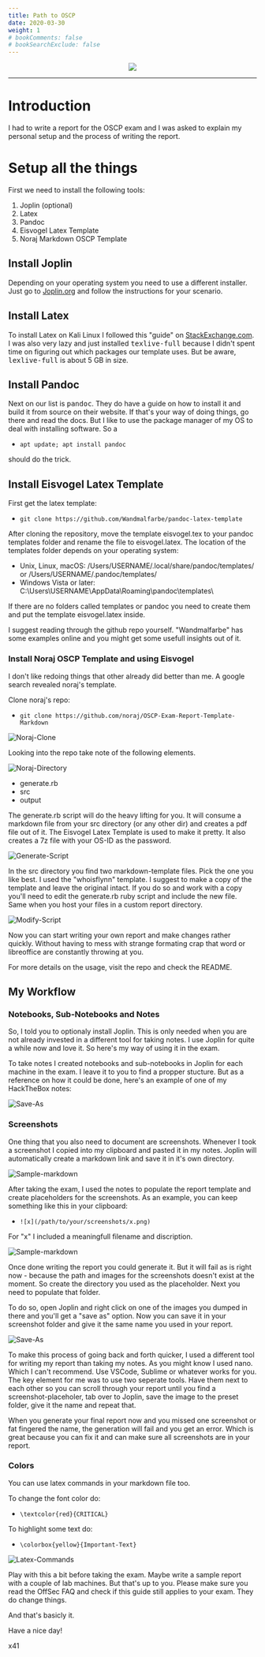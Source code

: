 ```yaml
---
title: Path to OSCP
date: 2020-03-30
weight: 1
# bookComments: false
# bookSearchExclude: false
---
```


<p align="center">
  <img src="oscp-banner.png" />
</p>

***

# Introduction

I had to write a report for the OSCP exam and I was asked to explain my personal setup and the process of writing
the report.

# Setup all the things

First we need to install the following tools:

1. Joplin (optional)
2. Latex
3. Pandoc
4. Eisvogel Latex Template
5. Noraj Markdown OSCP Template

## Install Joplin

Depending on your operating system you need to use a different installer.
Just go to [Joplin.org](https://joplinapp.org/) and follow the instructions for your scenario.

## Install Latex

To install Latex on Kali Linux I followed this "guide" on [StackExchange.com](https://unix.stackexchange.com/questions/217564/how-to-install-texlive-full-on-kali-linux).
I was also very lazy and just installed <kbd>texlive-full</kbd> because I didn't spent time on figuring out which packages our template uses.
But be aware, <kbd>lexlive-full</kbd> is about 5 GB in size.

## Install Pandoc

Next on our list is <kbd>pandoc</kbd>. They do have a guide on how to install it and build it from source on their website.
If that's your way of doing things, go there and read the docs. But I like to use the package manager of my OS to deal with
installing software. So a 

* `apt update; apt install pandoc` 

should do the trick.

## Install Eisvogel Latex Template

First get the latex template:

* `git clone https://github.com/Wandmalfarbe/pandoc-latex-template`

After cloning the repository, move the template eisvogel.tex to your pandoc templates folder and rename the file to eisvogel.latex. The location of the templates folder depends on your operating system:

- Unix, Linux, macOS: /Users/USERNAME/.local/share/pandoc/templates/ or /Users/USERNAME/.pandoc/templates/
- Windows Vista or later: C:\Users\USERNAME\AppData\Roaming\pandoc\templates\

If there are no folders called templates or pandoc you need to create them and put the template eisvogel.latex inside. 

I suggest reading through the github repo yourself. "Wandmalfarbe" has some examples online and you might get some usefull insights out of it.

### Install Noraj OSCP Template and using Eisvogel

I don't like redoing things that other already did better than me.
A google search revealed noraj's template.

Clone noraj's repo:

* `git clone https://github.com/noraj/OSCP-Exam-Report-Template-Markdown`

![Noraj-Clone](review_git_eisvogel.png)

Looking into the repo take note of the following elements.

![Noraj-Directory](review_eisvogel_ls.png)

- generate.rb
- src
- output

The generate.rb script will do the heavy lifting for you. It will consume a markdown file from your src directory (or any other dir)
and creates a pdf file out of it. The Eisvogel Latex Template is used to make it pretty.
It also creates a 7z file with your OS-ID as the password.

![Generate-Script](generate_report.png)

In the src directory you find two markdown-template files. Pick the one you like best. I used the "whoisflynn" template.
I suggest to make a copy of the template and leave the original intact. If you do so and work with a copy you'll need to edit the generate.rb ruby script 
and include the new file. Same when you host your files in a custom report directory.

![Modify-Script](ruby_script_added.png)

Now you can start writing your own report and make changes rather quickly. Without having to mess with strange formating crap that word or libreoffice
are constantly throwing at you.

For more details on the usage, visit the repo and check the README.

## My Workflow

### Notebooks, Sub-Notebooks and Notes

So, I told you to optionaly install Joplin. This is only needed when you are not already invested in a different tool for taking notes.
I use Joplin for quite a while now and love it. So here's my way of using it in the exam.

To take notes I created notebooks and sub-notebooks in Joplin for each machine in the exam. I leave it to you to find a propper stucture.
But as a reference on how it could be done, here's an example of one of my HackTheBox notes:

![Save-As](joplin_notebooks.png)

### Screenshots

One thing that you also need to document are screenshots.
Whenever I took a screenshot I copied into my clipboard and pasted it in my notes. Joplin will automatically create a markdown link and save it in it's
own directory.

![Sample-markdown](joplin_screenshot.png)

After taking the exam, I used the notes to populate the report template and create placeholders for the screenshots.
As an example, you can keep something like this in your clipboard: 

- `![x](/path/to/your/screenshots/x.png)`

For "x" I included a meaningfull filename and discription.

![Sample-markdown](screenshots_markdown.png)

Once done writing the report you could generate it. But it will fail as is right now - because the path and images for the screenshots doesn't
exist at the moment. So create the directory you used as the placeholder. Next you need to populate that folder. 

To do so, open Joplin and right click on one of the images you dumped in there and you'll get a "save as" option. 
Now you can save it in your screenshot folder and give it the same name you used in your report.

![Save-As](joplin_screenshot_saveas.png)

To make this process of going back and forth quicker, I used a different tool for writing my report than taking my notes. As you might know
I used nano. Which I can't recommend. Use VSCode, Sublime or whatever works for you. The key element for me was to use two seperate tools.
Have them next to each other so you can scroll through your report until you find a screenshot-placeholer, tab over to Joplin, save the image
to the preset folder, give it the name and repeat that.

When you generate your final report now and you missed one screenshot or fat fingered the name, the generation will fail and you get an error.
Which is great because you can fix it and can make sure all screenshots are in your report.

### Colors

You can use latex commands in your markdown file too. 

To change the font color do:

- `\textcolor{red}{CRITICAL}` 

To highlight some text do:

- `\colorbox{yellow}{Important-Text}`

![Latex-Commands](latex_highlight.png)

Play with this a bit before taking the exam. Maybe write a sample report with a couple of lab machines. But that's up to you.
Please make sure you read the OffSec FAQ and check if this guide still applies to your exam. They do change things.

And that's basicly it.

Have a nice day!

x41